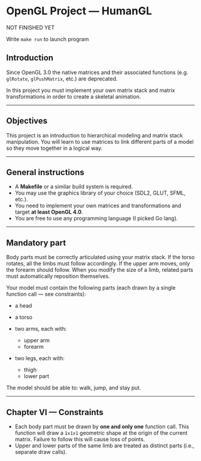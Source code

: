 # OpenGL Project — HumanGL

NOT FINISHED YET

Write `make run` to launch program

## Introduction

Since OpenGL 3.0 the native matrices and their associated functions (e.g. `glRotate`, `glPushMatrix`, etc.) are deprecated.

In this project you must implement your own matrix stack and matrix transformations in order to create a skeletal animation.

---

## Objectives

This project is an introduction to hierarchical modeling and matrix stack manipulation. You will learn to use matrices to link different parts of a model so they move together in a logical way.

---

## General instructions

* A **Makefile** or a similar build system is required.
* You may use the graphics library of your choice (SDL2, GLUT, SFML, etc.).
* You need to implement your own matrices and transformations and target **at least OpenGL 4.0**.
* You are free to use any programming language (I picked Go lang).

---

## Mandatory part

Body parts must be correctly articulated using your matrix stack. If the torso rotates, all the limbs must follow accordingly. If the upper arm moves, only the forearm should follow. When you modify the size of a limb, related parts must automatically reposition themselves.

Your model must contain the following parts (each drawn by a single function call — see constraints):

* a head
* a torso
* two arms, each with:

  * upper arm
  * forearm
* two legs, each with:

  * thigh
  * lower part

The model should be able to: walk, jump, and stay put.

---

## Chapter VI — Constraints

* Each body part must be drawn by **one and only one** function call. This function will draw a `1x1x1` geometric shape at the origin of the current matrix. Failure to follow this will cause loss of points.
* Upper and lower parts of the same limb are treated as distinct parts (i.e., separate draw calls).
